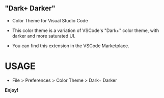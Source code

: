## "Dark+ Darker"

* Color Theme for Visual Studio Code
* This color theme is a variation of VSCode's "Dark+" color theme, with darker and more saturated UI.

* You can find this extension in the VSCode Marketplace.

# USAGE
* File > Preferences > Color Theme > Dark+ Darker

**Enjoy!**